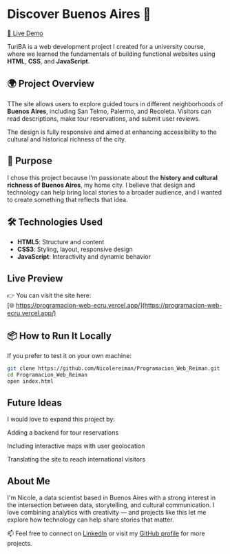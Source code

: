 # Discover Buenos Aires 🌆  
[🔗 Live Demo](https://programacion-web-ecru.vercel.app/)

TuriBA is a web development project I created for a university course, where we learned the fundamentals of building functional websites using **HTML**, **CSS**, and **JavaScript**.

## 🌍 Project Overview

TThe site allows users to explore guided tours in different neighborhoods of **Buenos Aires**, including San Telmo, Palermo, and Recoleta. Visitors can read descriptions, make tour reservations, and submit user reviews.

The design is fully responsive and aimed at enhancing accessibility to the cultural and historical richness of the city.


## 🎯 Purpose

I chose this project because I’m passionate about the **history and cultural richness of Buenos Aires**, my home city. I believe that design and technology can help bring local stories to a broader audience, and I wanted to create something that reflects that idea.

## 🛠️ Technologies Used

- **HTML5**: Structure and content  
- **CSS3**: Styling, layout, responsive design  
- **JavaScript**: Interactivity and dynamic behavior

## Live Preview

👉 You can visit the site here:  
[🌐 https://programacion-web-ecru.vercel.app/](https://programacion-web-ecru.vercel.app/)

## 📦 How to Run It Locally

If you prefer to test it on your own machine:

```bash
git clone https://github.com/Nicolereiman/Programacion_Web_Reiman.git
cd Programacion_Web_Reiman
open index.html
```

## Future Ideas
I would love to expand this project by:

Adding a backend for tour reservations

Including interactive maps with user geolocation

Translating the site to reach international visitors

## About Me
I'm Nicole, a data scientist based in Buenos Aires with a strong interest in the intersection between data, storytelling, and cultural communication. I love combining analytics with creativity — and projects like this let me explore how technology can help share stories that matter.

📫 Feel free to connect on [LinkedIn](https://www.linkedin.com/in/nicole-reiman-32877b245/) or visit my [GitHub profile](https://github.com/Nicolereiman) for more projects.
